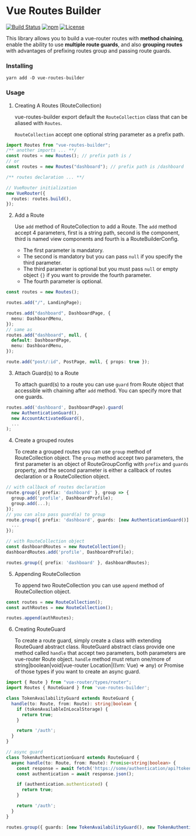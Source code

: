 # Vue Routes Builder

[![Build Status](https://travis-ci.org/bunnypro/vue-routes-builder.svg?branch=master)](https://travis-ci.org/bunnypro/vue-routes-builder)
[![npm](https://img.shields.io/npm/v/vue-routes-builder.svg)](https://www.npmjs.com/package/vue-routes-builder)
[![License](https://img.shields.io/:license-MIT-blue.svg)](https://github.com/bunnypro/vue-routes-builder/blob/master/license)

This library allows you to build a vue-router routes with **method chaining**, enable the ability to use **multiple route guards**, and also **grouping routes** with advantages of prefixing routes group and passing route guards.

### Installing

`yarn add -D vue-routes-builder`

### Usage

1.  Creating A Routes (RouteCollection)

    vue-routes-builder export default the `RouteCollection` class that can be aliased with `Routes`.

    `RouteCollection` accept one optional string parameter as a prefix path.

```ts
import Routes from "vue-routes-builder";
/** another imports ... **/
const routes = new Routes(); // prefix path is /
// or
const routes = new Routes("dashboard"); // prefix path is /dashboard

/** routes declaration ... **/

// VueRouter initialization
new VueRouter({
  routes: routes.build(),
});
```

2.  Add a Route

    Use `add` method of RouteCollection to add a Route. The `add` method accept 4 parameters, first is a string path, second is the component, third is named view components and fourth is a RouteBuilderConfig.

    * The first parameter is mandatory.
    * The second is mandatory but you can pass `null` if you specify the third parameter.
    * The third parameter is optional but you must pass `null` or empty object `{}` if you want to provide the fourth parameter.
    * The fourth parameter is optional.

```ts
const routes = new Routes();

routes.add("/", LandingPage);

routes.add("dashboard", DashboardPage, {
  menu: DashboardMenu,
});
// same as
routes.add("dashboard", null, {
  default: DashboardPage,
  menu: DashboardMenu,
});

route.add("post/:id", PostPage, null, { props: true });
```

3.  Attach Guard(s) to a Route

    To attach guard(s) to a route you can use `guard` from Route object that accessible with chaining after `add` method. You can specify more that one guards.

```ts
routes.add('dashboard', DashboardPage).guard(
  new AuthenticationGuard(),
  new AccountActivatedGuard(),
  ...
);
```

4.  Create a grouped routes

    To create a grouped routes you can use `group` method of RouteCollection object. The `group` method accept two parameters, the first parameter is an object of RouteGroupConfig with `prefix` and `guards` property, and the second parameter is either a callback of routes declaration or a RouteCollection object.

```ts
// with callback of routes declaration
route.group({ prefix: 'dashboard' }, group => {
  group.add('profile', DashboardProfile);
  group.add(...);
});
// you can also pass guard(a) to group
route.group({ prefix: 'dashboard', guards: [new AuthenticationGuard()] }, group => {
  ...
});

// with RouteCollection object
const dashboardRoutes = new RouteCollection();
dashboardRoutes.add('profile', DashboardProfile);

routes.group({ prefix: 'dashboard' }, dashboardRoutes);
```

5.  Appending RouteCollection

    To append two RouteCollection you can use `append` method of RouteCollection object.

```ts
const routes = new RouteCollection();
const authRoutes = new RouteCollection();

routes.append(authRoutes);
```

6.  Creating RouteGuard

    To create a route guard, simply create a class with extending RouteGuard abstract class. RouteGuard abstract class provide one method called `handle` that accept two parameters, both parameters are vue-router Route object. `handle` method must return one/more of string|boolean|void|vue-router Location|((vm: Vue) => any) or Promise of those types if you want to create an async guard.

```ts
import { Route } from "vue-router/types/router";
import Routes { RouteGuard } from 'vue-routes-builder';

class TokenAvailabilityGuard extends RouteGuard {
  handle(to: Route, from: Route): string|boolean {
    if (tokenAvailableInLocalStorage) {
      return true;
    }

    return '/auth';
  }
}

// async guard
class TokenAuthenticationGuard extends RouteGuard {
  async handle(to: Route, from: Route): Promise<string|boolean> {
    const response = await fetch('https://some/authentication/api?token=savedToken');
    const authentication = await response.json();

    if (authentication.authenticated) {
      return true;
    }

    return '/auth';
  }
}

routes.group({ guards: [new TokenAvailabilityGuard(), new TokenAuthenticationGuard()] }, ...);
```

